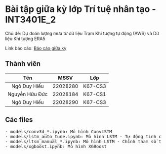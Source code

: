 # Bài tập giữa kỳ lớp Trí tuệ nhân tạo - INT3401E_2
Chủ đề: Dự đoán lượng mưa từ dữ liệu Trạm Khí tượng tự động (AWS) và Dữ liệu Khí tượng ERA5

Link báo cáo: [Báo cáo giữa kỳ](https://drive.google.com/file/d/1Y-6VS7OPucP6l5SQgMk178c5hPWLFQ4R/view)
## Thành viên
| Tên | MSSV | Lớp |
| :---: | :---: | :---: |
| Ngô Duy Hiếu | 22028280 | K67-CS3 |
| Nguyễn Hữu Đức | 22028184 | K67-CS1 |
| Ngô Duy Hiếu | 22028290 | K67-CS3 |

## Các files
<pre>
- models/conv3d_*.ipynb: Mô hình ConvLSTM
- models/lstm_auto_tune.ipynb: Mô hình LSTM - Tự động tinh chỉnh tham số
- models/ltsm_manual_*.ipynb: Mô hình LSTM - Chỉnh tham số thủ công
- models/xgboost.ipynb: Mô hình XGBoost
</pre>

